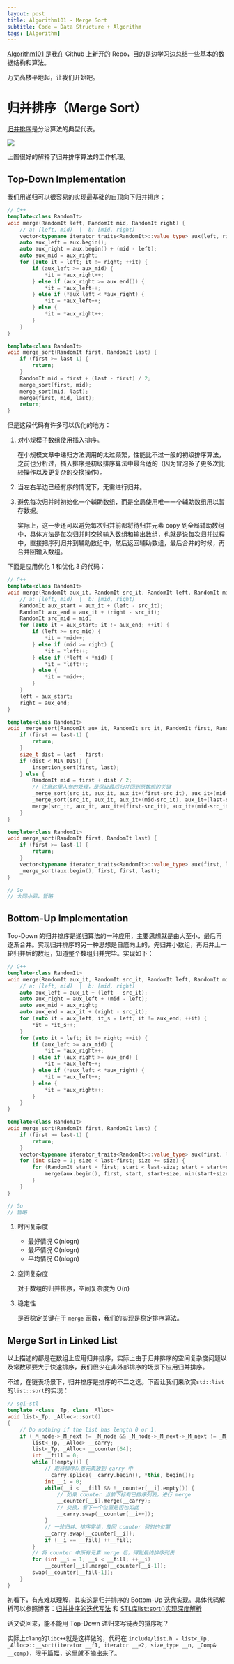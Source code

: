 ```yaml
---
layout: post
title: Algorithm101 - Merge Sort
subtitle: Code = Data Structure + Algorithm
tags: [Algorithm]
---
```


[Algorithm101](https://github.com/yichenluan/Algorithm101) 是我在 Github 上新开的 Repo，目的是边学习边总结一些基本的数据结构和算法。

万丈高楼平地起，让我们开始吧。


# 归并排序（Merge Sort）

[归并排序](https://en.wikipedia.org/wiki/Merge_sort)是分治算法的典型代表。

![](https://upload.wikimedia.org/wikipedia/commons/e/e6/Merge_sort_algorithm_diagram.svg)

上图很好的解释了归并排序算法的工作机理。

## Top-Down Implementation

我们用递归可以很容易的实现最基础的自顶向下归并排序：

```c++
// C++
template<class RandomIt>
void merge(RandomIt left, RandomIt mid, RandomIt right) {
    // a: [left, mid)  |  b: [mid, right)
    vector<typename iterator_traits<RandomIt>::value_type> aux(left, right);
    auto aux_left = aux.begin();
    auto aux_right = aux.begin() + (mid - left);
    auto aux_mid = aux_right;
    for (auto it = left; it != right; ++it) {
        if (aux_left >= aux_mid) {
            *it = *aux_right++;
        } else if (aux_right >= aux.end()) {
            *it = *aux_left++;
        } else if (*aux_left < *aux_right) {
            *it = *aux_left++;
        } else {
            *it = *aux_right++;
        }
    }
}

template<class RandomIt>
void merge_sort(RandomIt first, RandomIt last) {
    if (first >= last-1) {
        return;
    }
    RandomIt mid = first + (last - first) / 2;
    merge_sort(first, mid);
    merge_sort(mid, last);
    merge(first, mid, last);
    return;
}
```

但是这段代码有许多可以优化的地方：

1. 对小规模子数组使用插入排序。

	在小规模文章中递归方法调用的太过频繁，性能比不过一般的初级排序算法，之前也分析过，插入排序是初级排序算法中最合适的（因为冒泡多了更多次比较操作以及更复杂的交换操作）。

2. 当左右半边已经有序的情况下，无需进行归并。
3. 避免每次归并时初始化一个辅助数组，而是全局使用唯一一个辅助数组用以暂存数据。

	实际上，这一步还可以避免每次归并前都将待归并元素 copy 到全局辅助数组中，具体方法是每次归并时交换输入数组和输出数组，也就是说每次归并过程中，直接把序列归并到辅助数组中，然后返回辅助数组，最后合并的时候，再合并回输入数组。
	
下面是应用优化 1 和优化 3 的代码：

```c++
// C++
template<class RandomIt>
void merge(RandomIt aux_it, RandomIt src_it, RandomIt left, RandomIt mid, RandomIt right) {
    // a: [left, mid)  |  b: [mid, right)
    RandomIt aux_start = aux_it + (left - src_it);
    RandomIt aux_end = aux_it + (right - src_it);
    RandomIt src_mid = mid;
    for (auto it = aux_start; it != aux_end; ++it) {
        if (left >= src_mid) {
            *it = *mid++;
        } else if (mid >= right) {
            *it = *left++;
        } else if (*left < *mid) {
            *it = *left++;
        } else {
            *it = *mid++;
        }
    }
    left = aux_start;
    right = aux_end;
}

template<class RandomIt>
void _merge_sort(RandomIt aux_it, RandomIt src_it, RandomIt first, RandomIt last) {
    if (first >= last-1) {
        return;
    }
    size_t dist = last - first;
    if (dist < MIN_DIST) {
        insertion_sort(first, last);
    } else {
        RandomIt mid = first + dist / 2;
        // 注意这里入参的处理，是保证最后归并回到原数组的关键
        _merge_sort(src_it, aux_it, aux_it+(first-src_it), aux_it+(mid-src_it));
        _merge_sort(src_it, aux_it, aux_it+(mid-src_it), aux_it+(last-src_it));
        merge(src_it, aux_it, aux_it+(first-src_it), aux_it+(mid-src_it), aux_it+(last-src_it));
    }
}

template<class RandomIt>
void merge_sort(RandomIt first, RandomIt last) {
    if (first >= last-1) {
        return;
    }
    vector<typename iterator_traits<RandomIt>::value_type> aux(first, last);
    _merge_sort(aux.begin(), first, first, last);
}
```

```go
// Go
// 大同小异，暂略
```

## Bottom-Up Implementation

Top-Down 的归并排序是递归算法的一种应用，主要思想就是由大至小，最后再逐渐合并。实现归并排序的另一种思想是自底向上的，先归并小数组，再归并上一轮归并后的数组，知道整个数组归并完毕。实现如下：

```c++
// C++
template<class RandomIt>
void merge(RandomIt aux_it, RandomIt src_it, RandomIt left, RandomIt mid, RandomIt right) {
    // a: [left, mid)  |  b: [mid, right)
    auto aux_left = aux_it + (left - src_it);
    auto aux_right = aux_left + (mid - left);
    auto aux_mid = aux_right;
    auto aux_end = aux_it + (right - src_it);
    for (auto it = aux_left, it_s = left; it != aux_end; ++it) {
        *it = *it_s++;
    }
    for (auto it = left; it != right; ++it) {
        if (aux_left >= aux_mid) {
            *it = *aux_right++;
        } else if (aux_right >= aux_end) {
            *it = *aux_left++;
        } else if (*aux_left < *aux_right) {
            *it = *aux_left++;
        } else {
            *it = *aux_right++;
        }
    }
}

template<class RandomIt>
void merge_sort(RandomIt first, RandomIt last) {
    if (first >= last-1) {
        return;
    }
    vector<typename iterator_traits<RandomIt>::value_type> aux(first, last);
    for (int size = 1; size < last-first; size += size) {
        for (RandomIt start = first; start < last-size; start = start+size+size) {
            merge(aux.begin(), first, start, start+size, min(start+size+size, last));
        }
    }
}
```

```go
// Go
// 暂略
```

1. 时间复杂度

	- 最好情况 O(nlogn)
	- 最坏情况 O(nlogn)
	- 平均情况 O(nlogn)

2. 空间复杂度

	对于数组的归并排序，空间复杂度为 O(n)
	
3. 稳定性

	是否稳定关键在于 `merge` 函数，我们的实现是稳定排序算法。
	
## Merge Sort in Linked List

以上描述的都是在数组上应用归并排序，实际上由于归并排序的空间复杂度问题以及常数项要大于快速排序，我们很少在非外部排序的场景下应用归并排序。

不过，在链表场景下，归并排序是排序的不二之选。下面让我们来欣赏`std::list`的`list::sort`的实现：

```c++
// sgi-stl
template <class _Tp, class _Alloc>
void list<_Tp, _Alloc>::sort()
{
  	// Do nothing if the list has length 0 or 1.
  	if (_M_node->_M_next != _M_node && _M_node->_M_next->_M_next != _M_node) {
    	list<_Tp, _Alloc> __carry;
    	list<_Tp, _Alloc> __counter[64];
    	int __fill = 0;
    	while (!empty()) {
    		// 取待排序队首元素放到 carry 中
      		__carry.splice(__carry.begin(), *this, begin());
      		int __i = 0;
      		while(__i < __fill && !__counter[__i].empty()) {
      			// 如果 counter 当前下标有已排序列表，进行 merge
        		__counter[__i].merge(__carry);
        		// 交换，看下一个位置是否也如此
        		__carry.swap(__counter[__i++]);
      		}
      		// 一轮归并、排序完毕，放回 counter 何时的位置
      		__carry.swap(__counter[__i]);         
      		if (__i == __fill) ++__fill;
    	}
    	// 将 counter 中所有元素 merge 后，得到最终排序列表
    	for (int __i = 1; __i < __fill; ++__i)
      		__counter[__i].merge(__counter[__i-1]);
    	swap(__counter[__fill-1]);
  	}
}
```

初看下，有点难以理解，其实这是归并排序的 Bottom-Up 迭代实现。具体代码解析可以参照博客：[归并排序的迭代写法](https://sosohu.github.io/algorithm/2014/04/14/%E5%BD%92%E5%B9%B6%E6%8E%92%E5%BA%8F%E7%9A%84%E8%BF%AD%E4%BB%A3%E5%86%99%E6%B3%95.html) 和 [STL库list::sort()实现深度解析](http://www.cnblogs.com/avota/p/5388865.html)

话又说回来，能不能用 Top-Down 递归来写链表的排序呢？

实际上`clang`的`libc++`就是这样做的，代码在 `include/list.h - list<_Tp, _Alloc>::__sort(iterator __f1, iterator __e2, size_type __n, _Comp& __comp)`，限于篇幅，这里就不摘出来了。